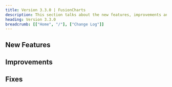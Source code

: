 ```yaml
---
title: Version 3.3.0 | FusionCharts
description: This section talks about the new features, improvements and fixes for v3.3.0.
heading: Version 3.3.0
breadcrumb: [["Home", "/"], ["Change Log"]]
---
```


## New Features

## Improvements

## Fixes
